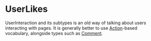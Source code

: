 # UserLikes

UserInteraction and its subtypes is an old way of talking about users interacting with pages. It is generally better to use <a class="localLink" href="http://schema.org/Action">Action</a>-based vocabulary, alongside types such as <a class="localLink" href="http://schema.org/Comment">Comment</a>.
